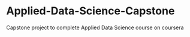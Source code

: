 # Applied-Data-Science-Capstone
Capstone project to complete Applied Data Science course on coursera
